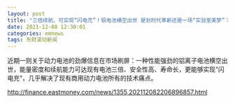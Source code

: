 ```yaml
---
layout: post
title: "三倍续航、可实现“闪电充”！铝电池横空出世 是划时代革新还是一场“实验室美梦”？"
date: 2021-12-08 12:30:01
categories: emnews
tags: 东财滚动新闻
---
```


近期一则关于动力电池的劲爆信息在市场刷屏：一种性能强劲的铝离子电池横空出世，能量密度和续航能力可达现有电池三倍、安全性高、寿命长，更能够实现“闪电充”，几乎解决了现有商用动力电池所有的技术痛点。

<http://finance.eastmoney.com/news/1355,202112082206896857.html>